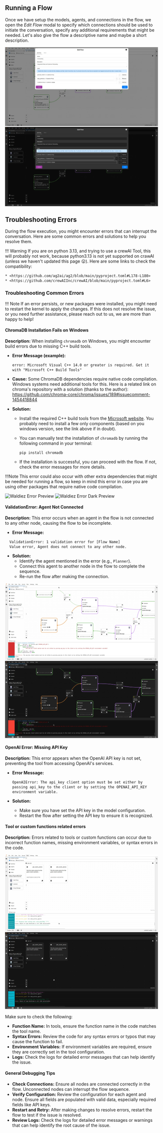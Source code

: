 ## Running a Flow

Once we have setup the models, agents, and connections in the flow, we open the *Edit Flow* modal to specify which connections should be used to initiate the conversation, specify any additional requirements that might be needed. Let's also give the flow a descriptive name and maybe a short description.

![Edit flow order](../static/images/light/run.webp#only-light)
![Edit flow](../static/images/dark/run.webp#only-dark)

## Troubleshooting Errors

During the flow execution, you might encounter errors that can interrupt the conversation. Here are some common errors and solutions to help you resolve them.

!!! Warning
    If you are on python 3.13, and trying to use a crewAI Tool, this will probably not work, because python3.13 is not yet supported on crawAI (unless we haven't updated this page 😛). Here are some links to check the compatibility:

    * <https://github.com/ag2ai/ag2/blob/main/pyproject.toml#L178-L180>
    * <https://github.com/crewAIInc/crewAI/blob/main/pyproject.toml#L6>

### Troubleshooting Common Errors

!!! Note
    If an error persists, or new packages were installed, you might need to restart the kernel to apply the changes.
    If this does not resolve the issue, or you need further assistance, please reach out to us, we are more than happy to help!

#### **ChromaDB Installation Fails on Windows**

**Description:** When installing `chromadb` on Windows, you might encounter build errors due to missing C++ build tools.

- **Error Message (example):**
  
  ```text
  error: Microsoft Visual C++ 14.0 or greater is required. Get it with "Microsoft C++ Build Tools"
    ```

- **Cause:** Some ChromaDB dependencies require native code compilation. Windows systems need additional tools for this. Here is a related link on chroma's repository with a solution (thanks to the author): <https://github.com/chroma-core/chroma/issues/189#issuecomment-1454418844>

- **Solution:**
  - Install the required C++ build tools from the [Microsoft website](https://visualstudio.microsoft.com/visual-cpp-build-tools/). You probably need to install a few only components (based on you windows version, see the link above if in doubt).
  - You can manually test the installation of `chromadb` by running the following command in your terminal:

    ```shell
    pip install chromadb
    ```

  - If the installation is successful, you can proceed with the flow. If not, check the error messages for more details.

!!!Note
    This error could also occur with other extra dependencies that might be needed for running a flow, so keep in mind this error in case you are using other packages that require native code compilation.

![Waldiez Error Preview](../static/images/light/error1.webp#only-light)
![Waldiez Error Dark Preview](../static/images/dark/error1.webp#only-dark)

#### **ValidationError: Agent Not Connected**

**Description:** This error occurs when an agent in the flow is not connected to any other node, causing the flow to be incomplete.

- **Error Message:**

```text
  ValidationError: 1 validation error for [Flow Name]
  Value error, Agent does not connect to any other node.
```

- **Solution:**
  - Identify the agent mentioned in the error (e.g., `Planner`).
  - Connect this agent to another node in the flow to complete the sequence.
  - Re-run the flow after making the connection.

![Autogen Error Preview](../static/images/light/error2.webp#only-light)
![Autogen Error Dark Preview](../static/images/dark/error2.webp#only-dark)

#### **OpenAI Error: Missing API Key**

**Description:** This error appears when the OpenAI API key is not set, preventing the tool from accessing OpenAI's services.

- **Error Message:**

  ```text
  OpenAIError: The api_key client option must be set either by passing api_key to the client or by setting the OPENAI_API_KEY environment variable.
  ```

- **Solution:**
  - Make sure you have set the API key in the model configuration.
  - Restart the flow after setting the API key to ensure it is recognized.

#### **Tool or custom functions related errors**

**Description:** Errors related to tools or custom functions can occur due to incorrect function names, missing environment variables, or syntax errors in the code.

![Autogen Error Preview](../static/images/light/error3.webp#only-light)
![Autogen Error Dark Preview](../static/images/dark/error3.webp#only-dark)

Make sure to check the following:

- **Function Name:** In tools, ensure the function name in the code matches the tool name.
- **Syntax Errors:** Review the code for any syntax errors or typos that may cause the function to fail.
- **Environment Variables:** If environment variables are required, ensure they are correctly set in the tool configuration.
- **Logs:** Check the logs for detailed error messages that can help identify the issue.

#### **General Debugging Tips**

- **Check Connections:** Ensure all nodes are connected correctly in the flow. Unconnected nodes can interrupt the flow sequence.
- **Verify Configuration:** Review the configuration for each agent and node. Ensure all fields are populated with valid data, especially required fields like API keys.
- **Restart and Retry:** After making changes to resolve errors, restart the flow to test if the issue is resolved.
- **Review Logs:** Check the logs for detailed error messages or warnings that can help identify the root cause of the issue.
